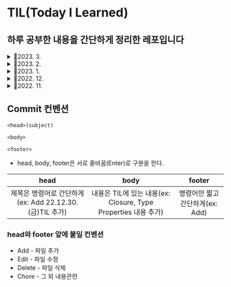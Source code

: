 # TIL(Today I Learned)

## 하루 공부한 내용을 간단하게 정리한 레포입니다

<details>
<summary>📅2023. 3.</summary>
<div markdown="1">

- [TIL 2023.3.6.(월) - Thread-safe](https://github.com/fatherLeon/TIL/blob/main/2023.3/TIL%202023.3.6.(월).md)

- [TIL 2023.3.8.(수) - Concurrency Programming Guide](https://github.com/fatherLeon/TIL/blob/main/2023.3/TIL%202023.3.8.(수).md)

- [TIL 2023.3.9.(목) - GCD 1편](https://leonfather.tistory.com/22)

- [TIL 2023.3.10.(금) - GCD 2편](https://leonfather.tistory.com/23)

- [TIL 2023.3.12.(일) - GCD 3편](https://leonfather.tistory.com/24)

</div>
</details>

<details>
<summary>📅2023. 2.</summary>
<div markdown="1">

- [TIL 2023.2.5.(일) - Closure](https://leonfather.tistory.com/13)

- [TIL 2023.2.7.(화) - ARC](https://leonfather.tistory.com/14)

- [TIL 2023.2.10.(금) - 강한순환참조 디버깅](https://leonfather.tistory.com/15)

- [TIL 2023.2.13.(월) - Memory Safety](https://github.com/fatherLeon/TIL/blob/main/2023.2/TIL%202023.2.13.(월).md)

- [TIL 2023.2.14.(화) - Swift 컴파일, 컴파일러](https://leonfather.tistory.com/17)

- [TIL 2023.2.16.(목) - Static, Dynamic Dispatcy](https://leonfather.tistory.com/18)

- [TIL 2023.2.20.(월) - 메타타입, type메소드, DTO, VO정리](https://github.com/fatherLeon/TIL/blob/main/2023.2/TIL%202023.2.20.(월).md)

- [TIL 2023.2.22.(수) - Dynamic Dispatch를 줄여 성능 올리기](https://github.com/fatherLeon/TIL/blob/main/2023.2/TIL%202023.2.22.(수).md)

- [TIL 2023.2.25.(토) - JsonDecoding 실패에 관하여](https://leonfather.tistory.com/19)

- [TIL 2023.2.25.(일) - TableView Section타이틀 대문자](https://leonfather.tistory.com/20)

</div>
</details>

<details>
<summary>📅2023. 1.</summary>
<div markdown="1">

- [TIL 2023.1.2.(월) - Initialization](https://github.com/fatherLeon/TIL/blob/main/2023.1/TIL%202023.1.2.(월).md)

- [TIL 2023.1.3.(화) - Initialization, MVC](https://github.com/fatherLeon/TIL/blob/main/2023.1/TIL%202023.1.3.(화).md)

- [TIL 2023.1.5.(목) - @IBAction이벤트, class와 구조체의 올바른 사용법](https://github.com/fatherLeon/TIL/blob/main/2023.1/TIL%202023.1.5.(수).md)

- [TIL 2023.1.6.(금) - UIAlertController, UIAlertAction](https://github.com/fatherLeon/TIL/blob/main/2023.1/TIL%202023.1.6.(금).md)

- [TIL 2023.1.7.(토)](https://github.com/fatherLeon/TIL/blob/main/2023.1/TIL%202023.1.7.(토).md)

- [TIL 2023.1.9.(월) - 싱글톤, 클래스와 구조체 차이와 메모리](https://github.com/fatherLeon/TIL/blob/main/2023.1/TIL%202023.1.9.(월).md)

- [TIL 2023.1.10.(화) - 네비게이션 화면전환](https://github.com/fatherLeon/TIL/blob/main/2023.1/TIL%202023.1.10.(화).md)

- [TIL 2023.1.12.(목) - Delegate를 이용한 데이터 전달](https://leonfather.tistory.com/5)

- [TIL 2023.1.16.(월) - 타입 캐스팅](https://github.com/fatherLeon/TIL/blob/main/2023.1/TIL%202023.1.16.(월).md)

- [TIL 2023.1.17.(화) - 접근제어(Access Control)](https://github.com/fatherLeon/TIL/blob/main/2023.1/TIL%202023.1.17.(화).md)

- [TIL 2023.1.19.(목) - 스위프트 코드 성능 올리기](https://github.com/fatherLeon/TIL/blob/main/2023.1/TIL%202023.1.19.(목).md)

- [TIL 2023.1.21.(토) - 불투명 타입 간단하게 훑어보기](https://github.com/fatherLeon/TIL/blob/main/2023.1/TIL%202023.1.21.(토).md)

- [TIL 2023.1.22.(일) - KVO, KVC](https://leonfather.tistory.com/10)

- [TIL 2023.1.23.(월) - NotificationCenter](https://leonfather.tistory.com/11)

- [TIL 2023.1.25.(수) - SOLID 공부](https://github.com/fatherLeon/TIL/blob/main/2023.1/TIL%202023.1.25.(수).md)

- [TIL 2023.1.29.(일) - 정규식](https://leonfather.tistory.com/12)

</div>
</details>

<details>
<summary>📅2022. 12.</summary>
<div markdown="1">

- [TIL 2022.12.4.(일)-typealias](https://github.com/fatherLeon/TIL/blob/main/2022.12/TIL%202022.12.4.(일).md)

- [TIL 2022.12.5.(월)-String](https://github.com/fatherLeon/TIL/blob/main/2022.12/TIL%202022.12.5.(월).md)

- [TIL 2022.12.7.(수)-ARC(Unowned References))](https://github.com/fatherLeon/TIL/blob/main/2022.12/TIL%202022.12.7.(수).md)

- [TIL 2022.12.13.(화)-Reduce](https://github.com/fatherLeon/TIL/blob/main/2022.12/TIL%20%202022.12.13.(화).md)

- [TIL 2022.12.15.(금)-inout](https://github.com/fatherLeon/TIL/blob/main/2022.12/TIL%202022.12.15.(목).md)

- [TIL 2022.12.19.(월)- if문 , &&의 차이](https://github.com/fatherLeon/TIL/blob/main/2022.12/TIL%202022.12.19.(월).md)

- [TIL 2022.12.20.(화)-Git(Reset, Revert))](https://github.com/fatherLeon/TIL/blob/main/2022.12/TIL%202022.12.20.(화).md)

- [TIL 2022.12.21.(수)-Tuple과 왜 Foundation을 써야할까?)](https://github.com/fatherLeon/TIL/blob/main/2022.12/TIL%202022.12.21.(수).md)

- [TIL 2022.12.22.(목)-Optional과 Result타입](https://github.com/fatherLeon/TIL/blob/main/2022.12/TIL%202022.12.22.(목).md)

- [TIL 2022.12.23.(금)-간단한CS정리](https://github.com/fatherLeon/TIL/blob/main/2022.12/TIL%202022.12.23.(금).md)

- [TIL 2022.12.24.(금)-재귀함수](https://github.com/fatherLeon/TIL/blob/main/2022.12/TIL%202022.12.24.(토).md)

- [TIL 2022.12.26.(월)-repeat~while, switch(value bindings, where), 일반화, 추상화, 캡슐화, 은닉화](https://github.com/fatherLeon/TIL/blob/main/2022.12/TIL%202022.12.26.(월).md)

- [TIL 2022.12.27.(화)-Recursive Enumerations, namespace](https://github.com/fatherLeon/TIL/blob/main/2022.12/TIL%202022.12.27.(화).md)

- [TIL 2022.12.29.(목)-Stored Property of constant structure, Lazy Stored Property, Property Observers](https://github.com/fatherLeon/TIL/blob/main/2022.12/TIL%202022.12.29.(목).md)

- [TIL 2022.12.30.(금)-commit, Vi, Property Wrappers, Type Properties](https://github.com/fatherLeon/TIL/blob/main/2022.12/TIL%202022.12.29.(목).md)

</div>
</details>


<details>
<summary>📅2022. 11.</summary>
<div markdown="1">

- [TIL 2022.11.6.(일)](https://github.com/fatherLeon/TIL/blob/main/2022.11/TIL%202022.11.6.(일).md)
- [TIL 2022.11.7.(월)](https://github.com/fatherLeon/TIL/blob/main/2022.11/TIL%202022.11.7.(월).md)
- [TIL 2022.11.8.(화)](https://github.com/fatherLeon/TIL/blob/main/2022.11/TIL%202022.11.8.(화).md)
- [TIL 2022.11.9.(수)](https://github.com/fatherLeon/TIL/blob/main/2022.11/TIL%202022.11.9.(수).md)
- [TIL 2022.11.11.(금)](https://github.com/fatherLeon/TIL/blob/main/2022.11/TIL%202022.11.11.(금).md)
- [TIL 2022.11.13.(일)](https://github.com/fatherLeon/TIL/blob/main/2022.11/TIL%202022.11.13.(일).md)
- [TIL 2022.11.14.(월)](https://github.com/fatherLeon/TIL/blob/main/2022.11/TIL%202022.11.14.(월).md)
- [TIL 2022.11.16.(수)](https://github.com/fatherLeon/TIL/blob/main/2022.11/TIL%202022.11.16.(수).md)
- [TIL 2022.11.17.(목)](https://github.com/fatherLeon/TIL/blob/main/2022.11/TIL%202022.11.17.(목).md)

- [TIL 2022.11.18.(금)](https://github.com/fatherLeon/TIL/blob/main/2022.11/TIL%202022.11.18.(금).md)

- [TIL 2022.11.19.(토)](https://github.com/fatherLeon/TIL/blob/main/2022.11/TIL%202022.11.19.(토).md)

- [TIL 2022.11.20.(일)](https://github.com/fatherLeon/TIL/blob/main/2022.11/TIL%202022.11.20.(일).md)

- [TIL 2022.11.24.(목)](https://github.com/fatherLeon/TIL/blob/main/2022.11/TIL%202022.11.24.(목).md)

- [TIL 2022.11.25.(금)](https://github.com/fatherLeon/TIL/blob/main/2022.11/TIL%202022.11.25.(금).md)

- [TIL 2022.11.26.(토)](https://github.com/fatherLeon/TIL/blob/main/2022.11/TIL%202022.11.26.(토).md)

- [TIL 2022.11.28.(월)](https://github.com/fatherLeon/TIL/blob/main/2022.11/TIL%202022.11.28.(월).md)

- [TIL 2022.11.29.(화)](https://github.com/fatherLeon/TIL/blob/main/2022.11/TIL%202022.11.29.(화).md)
</div>
</details>


## Commit 컨벤션
```
<head>(subject)

<body>

<footer>
```
* head, body, footer은 서로 줄바꿈(Enter)로 구분을 한다.

|head|body|footer|
| :-----: | :-----: | :-----: |
| 제목은 명령어로 간단하게(ex: Add 22.12.30.(금)TIL 추가) | 내용은 TIL에 있는 내용(ex: Closure, Type Properties 내용 추가) | 명령어만 짧고 간단하게(ex: Add) |

### head와 footer 앞에 붙일 컨벤션
* Add - 파일 추가
* Edit - 파일 수정
* Delete - 파일 삭제
* Chore - 그 외 내용관련 
